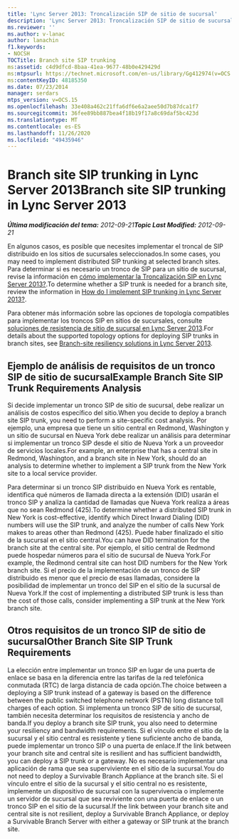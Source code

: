 ```yaml
---
title: 'Lync Server 2013: Troncalización SIP de sitio de sucursal'
description: 'Lync Server 2013: Troncalización SIP de sitio de sucursal.'
ms.reviewer: ''
ms.author: v-lanac
author: lanachin
f1.keywords:
- NOCSH
TOCTitle: Branch site SIP trunking
ms:assetid: c4d9dfcd-8baa-41ea-9677-48b0e429429d
ms:mtpsurl: https://technet.microsoft.com/en-us/library/Gg412974(v=OCS.15)
ms:contentKeyID: 48185350
ms.date: 07/23/2014
manager: serdars
mtps_version: v=OCS.15
ms.openlocfilehash: 33e408a462c21ffa6df6e6a2aee50d7b87dca1f7
ms.sourcegitcommit: 36fee89bb887bea4f18b19f17a8c69daf5bc423d
ms.translationtype: MT
ms.contentlocale: es-ES
ms.lasthandoff: 11/26/2020
ms.locfileid: "49435946"
---
```

# <a name="branch-site-sip-trunking-in-lync-server-2013"></a><span data-ttu-id="2ab23-103">Branch site SIP trunking in Lync Server 2013</span><span class="sxs-lookup"><span data-stu-id="2ab23-103">Branch site SIP trunking in Lync Server 2013</span></span>

<div data-xmlns="http://www.w3.org/1999/xhtml">

<div class="topic" data-xmlns="http://www.w3.org/1999/xhtml" data-msxsl="urn:schemas-microsoft-com:xslt" data-cs="https://msdn.microsoft.com/">

<div data-asp="https://msdn2.microsoft.com/asp">



</div>

<div id="mainSection">

<div id="mainBody"><span data-ttu-id="2ab23-104">

<span> </span></span><span class="sxs-lookup"><span data-stu-id="2ab23-104">

<span> </span></span></span>

<span data-ttu-id="2ab23-105">_**Última modificación del tema:** 2012-09-21_</span><span class="sxs-lookup"><span data-stu-id="2ab23-105">_**Topic Last Modified:** 2012-09-21_</span></span>

<span data-ttu-id="2ab23-106">En algunos casos, es posible que necesites implementar el troncal de SIP distribuido en los sitios de sucursales seleccionados.</span><span class="sxs-lookup"><span data-stu-id="2ab23-106">In some cases, you may need to implement distributed SIP trunking at selected branch sites.</span></span> <span data-ttu-id="2ab23-107">Para determinar si es necesario un tronco de SIP para un sitio de sucursal, revise la información en [cómo implementar la Troncalización SIP en Lync Server 2013?](lync-server-2013-how-do-i-implement-sip-trunking.md).</span><span class="sxs-lookup"><span data-stu-id="2ab23-107">To determine whether a SIP trunk is needed for a branch site, review the information in [How do I implement SIP trunking in Lync Server 2013?](lync-server-2013-how-do-i-implement-sip-trunking.md).</span></span>

<span data-ttu-id="2ab23-108">Para obtener más información sobre las opciones de topología compatibles para implementar los troncos SIP en sitios de sucursales, consulte [soluciones de resistencia de sitio de sucursal en Lync Server 2013](lync-server-2013-branch-site-resiliency-solutions.md).</span><span class="sxs-lookup"><span data-stu-id="2ab23-108">For details about the supported topology options for deploying SIP trunks in branch sites, see [Branch-site resiliency solutions in Lync Server 2013](lync-server-2013-branch-site-resiliency-solutions.md).</span></span>

<div>

## <a name="example-branch-site-sip-trunk-requirements-analysis"></a><span data-ttu-id="2ab23-109">Ejemplo de análisis de requisitos de un tronco SIP de sitio de sucursal</span><span class="sxs-lookup"><span data-stu-id="2ab23-109">Example Branch Site SIP Trunk Requirements Analysis</span></span>

<span data-ttu-id="2ab23-110">Si decide implementar un tronco SIP de sitio de sucursal, debe realizar un análisis de costos específico del sitio.</span><span class="sxs-lookup"><span data-stu-id="2ab23-110">When you decide to deploy a branch site SIP trunk, you need to perform a site-specific cost analysis.</span></span> <span data-ttu-id="2ab23-111">Por ejemplo, una empresa que tiene un sitio central en Redmond, Washington y un sitio de sucursal en Nueva York debe realizar un análisis para determinar si implementar un tronco SIP desde el sitio de Nueva York a un proveedor de servicios locales.</span><span class="sxs-lookup"><span data-stu-id="2ab23-111">For example, an enterprise that has a central site in Redmond, Washington, and a branch site in New York, should do an analysis to determine whether to implement a SIP trunk from the New York site to a local service provider.</span></span>

<span data-ttu-id="2ab23-112">Para determinar si un tronco SIP distribuido en Nueva York es rentable, identifica qué números de llamada directa a la extensión (DID) usarán el tronco SIP y analiza la cantidad de llamadas que Nueva York realiza a áreas que no sean Redmond (425).</span><span class="sxs-lookup"><span data-stu-id="2ab23-112">To determine whether a distributed SIP trunk in New York is cost-effective, identify which Direct Inward Dialing (DID) numbers will use the SIP trunk, and analyze the number of calls New York makes to areas other than Redmond (425).</span></span> <span data-ttu-id="2ab23-113">Puede haber finalizado el sitio de la sucursal en el sitio central.</span><span class="sxs-lookup"><span data-stu-id="2ab23-113">You can have DID termination for the branch site at the central site.</span></span> <span data-ttu-id="2ab23-114">Por ejemplo, el sitio central de Redmond puede hospedar números para el sitio de sucursal de Nueva York.</span><span class="sxs-lookup"><span data-stu-id="2ab23-114">For example, the Redmond central site can host DID numbers for the New York branch site.</span></span> <span data-ttu-id="2ab23-115">Si el precio de la implementación de un tronco de SIP distribuido es menor que el precio de esas llamadas, considere la posibilidad de implementar un tronco del SIP en el sitio de la sucursal de Nueva York.</span><span class="sxs-lookup"><span data-stu-id="2ab23-115">If the cost of implementing a distributed SIP trunk is less than the cost of those calls, consider implementing a SIP trunk at the New York branch site.</span></span>

</div>

<div>

## <a name="other-branch-site-sip-trunk-requirements"></a><span data-ttu-id="2ab23-116">Otros requisitos de un tronco SIP de sitio de sucursal</span><span class="sxs-lookup"><span data-stu-id="2ab23-116">Other Branch Site SIP Trunk Requirements</span></span>

<span data-ttu-id="2ab23-117">La elección entre implementar un tronco SIP en lugar de una puerta de enlace se basa en la diferencia entre las tarifas de la red telefónica conmutada (RTC) de larga distancia de cada opción.</span><span class="sxs-lookup"><span data-stu-id="2ab23-117">The choice between a deploying a SIP trunk instead of a gateway is based on the difference between the public switched telephone network (PSTN) long distance toll charges of each option.</span></span> <span data-ttu-id="2ab23-118">Si implementa un tronco SIP de sitio de sucursal, también necesita determinar los requisitos de resistencia y ancho de banda.</span><span class="sxs-lookup"><span data-stu-id="2ab23-118">If you deploy a branch site SIP trunk, you also need to determine your resiliency and bandwidth requirements.</span></span> <span data-ttu-id="2ab23-119">Si el vínculo entre el sitio de la sucursal y el sitio central es resistente y tiene suficiente ancho de banda, puede implementar un tronco SIP o una puerta de enlace.</span><span class="sxs-lookup"><span data-stu-id="2ab23-119">If the link between your branch site and central site is resilient and has sufficient bandwidth, you can deploy a SIP trunk or a gateway.</span></span> <span data-ttu-id="2ab23-120">No es necesario implementar una aplicación de rama que sea superviviente en el sitio de la sucursal.</span><span class="sxs-lookup"><span data-stu-id="2ab23-120">You do not need to deploy a Survivable Branch Appliance at the branch site.</span></span> <span data-ttu-id="2ab23-121">Si el vínculo entre el sitio de la sucursal y el sitio central no es resistente, implemente un dispositivo de sucursal con la supervivencia o implemente un servidor de sucursal que sea reviviente con una puerta de enlace o un tronco SIP en el sitio de la sucursal.</span><span class="sxs-lookup"><span data-stu-id="2ab23-121">If the link between your branch site and central site is not resilient, deploy a Survivable Branch Appliance, or deploy a Survivable Branch Server with either a gateway or SIP trunk at the branch site.</span></span>

<span data-ttu-id="2ab23-122"></div>

</div>

<span> </span>

</div>

</div>

</span><span class="sxs-lookup"><span data-stu-id="2ab23-122"></div>

</div>

<span> </span>

</div>

</div>

</span></span></div>

